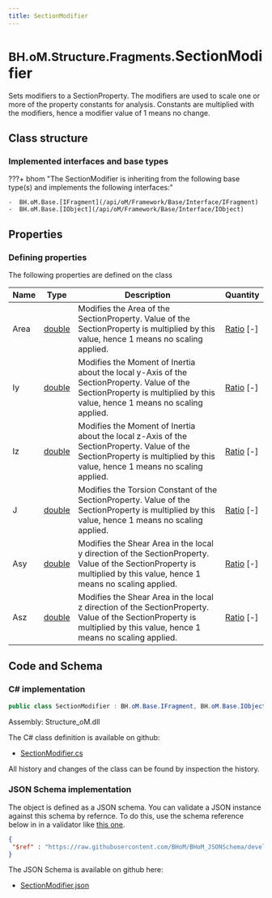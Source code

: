 ```yaml
---
title: SectionModifier
---
```


# <small>BH.oM.Structure.Fragments.</small>**SectionModifier**

Sets modifiers to a SectionProperty. The modifiers are used to scale one or more of the property constants for analysis. Constants are multiplied with the modifiers, hence a modifier value of 1 means no change.

## Class structure

### Implemented interfaces and base types

???+ bhom "The SectionModifier is inheriting from the following base type(s) and implements the following interfaces:"

    -  BH.oM.Base.[IFragment](/api/oM/Framework/Base/Interface/IFragment)
    -  BH.oM.Base.[IObject](/api/oM/Framework/Base/Interface/IObject)


## Properties



### Defining properties

The following properties are defined on the class

| Name             | Type             | Description      | Quantity         |
|------------------|------------------|------------------|------------------|
| Area | [double](https://learn.microsoft.com/en-us/dotnet/api/System.Double?view=netstandard-2.0) | Modifies the Area of the SectionProperty. Value of the SectionProperty is multiplied by this value, hence 1 means no scaling applied. | [Ratio](/api/oM/Dimensional/Quantities/Attributes/Ratio) [-] |
| Iy | [double](https://learn.microsoft.com/en-us/dotnet/api/System.Double?view=netstandard-2.0) | Modifies the Moment of Inertia about the local y-Axis of the SectionProperty. Value of the SectionProperty is multiplied by this value, hence 1 means no scaling applied. | [Ratio](/api/oM/Dimensional/Quantities/Attributes/Ratio) [-] |
| Iz | [double](https://learn.microsoft.com/en-us/dotnet/api/System.Double?view=netstandard-2.0) | Modifies the Moment of Inertia about the local z-Axis of the SectionProperty. Value of the SectionProperty is multiplied by this value, hence 1 means no scaling applied. | [Ratio](/api/oM/Dimensional/Quantities/Attributes/Ratio) [-] |
| J | [double](https://learn.microsoft.com/en-us/dotnet/api/System.Double?view=netstandard-2.0) | Modifies the Torsion Constant of the SectionProperty. Value of the SectionProperty is multiplied by this value, hence 1 means no scaling applied. | [Ratio](/api/oM/Dimensional/Quantities/Attributes/Ratio) [-] |
| Asy | [double](https://learn.microsoft.com/en-us/dotnet/api/System.Double?view=netstandard-2.0) | Modifies the Shear Area in the local y direction of the SectionProperty. Value of the SectionProperty is multiplied by this value, hence 1 means no scaling applied. | [Ratio](/api/oM/Dimensional/Quantities/Attributes/Ratio) [-] |
| Asz | [double](https://learn.microsoft.com/en-us/dotnet/api/System.Double?view=netstandard-2.0) | Modifies the Shear Area in the local z direction of the SectionProperty. Value of the SectionProperty is multiplied by this value, hence 1 means no scaling applied. | [Ratio](/api/oM/Dimensional/Quantities/Attributes/Ratio) [-] |


## Code and Schema

### C# implementation

``` C# title="C#"
public class SectionModifier : BH.oM.Base.IFragment, BH.oM.Base.IObject
```

Assembly: Structure_oM.dll

The C# class definition is available on github:

- [SectionModifier.cs](https://github.com/BHoM/BHoM/blob/develop/Structure_oM/Fragments\SectionModifier.cs)

All history and changes of the class can be found by inspection the history.
### JSON Schema implementation

The object is defined as a JSON schema. You can validate a JSON instance against this schema by refernce. To do this, use the schema reference below in in a validator like [this one](https://www.jsonschemavalidator.net/).

``` json title="JSON Schema"
{
 "$ref" : "https://raw.githubusercontent.com/BHoM/BHoM_JSONSchema/develop/Structure_oM/Fragments/SectionModifier.json"
}
```

The JSON Schema is available on github here:

- [SectionModifier.json](https://github.com/BHoM/BHoM_JSONSchema/blob/develop/Structure_oM/Fragments/SectionModifier.json)
